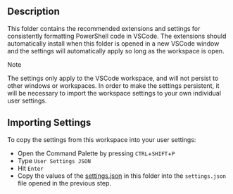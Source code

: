 ## Description

This folder contains the recommended extensions and settings for consistently formatting PowerShell code in VSCode. The extensions should automatically install when this folder is opened in a new VSCode window and the settings will automatically apply so long as the workspace is open.

> [!NOTE]
> The settings only apply to the VSCode workspace, and will not persist to other windows or workspaces. In order to make the settings persistent, it will be necessary to import the workspace settings to your own individual user settings.

## Importing Settings

To copy the settings from this workspace into your user settings:
- Open the Command Palette by pressing `CTRL`+`SHIFT`+`P`
- Type `User Settings JSON`
- Hit `Enter`
- Copy the values of the [settings.json](settings.json) in this folder into the `settings.json` file opened in the previous step.